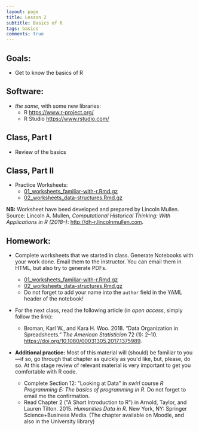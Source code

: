 ```yaml
---
layout: page
title: Lesson 2
subtitle: Basics of R
tags: basics
comments: true
---
```


## Goals:

* Get to know the basics of R

## Software:

* *the same*, with some new libraries:
	* R <https://www.r-project.org/> 
	* R Studio <https://www.rstudio.com/>

## Class, Part I

* Review of the basics

## Class, Part II

* Practice Worksheets:
	* [01_worksheets_familiar-with-r.Rmd.gz](https://univie-histr-2019.github.io/files/00/01_worksheets_familiar-with-r.Rmd.gz)
	* [02_worksheets_data-structures.Rmd.gz](https://univie-histr-2019.github.io/files/00/02_worksheets_data-structures.Rmd.gz)

**NB:** Worksheet have beed developed and prepared by Lincoln Mullen. Source: Lincoln A. Mullen, *Computational Historical Thinking: With Applications in R (2018–)*: <http://dh-r.lincolnmullen.com>.


## Homework:

* Complete worksheets that we started in class. Generate Notebooks with your work done. Email them to the instructor. You can email them in HTML, but also try to generate PDFs.
	* [01_worksheets_familiar-with-r.Rmd.gz](https://univie-histr-2019.github.io/files/00/01_worksheets_familiar-with-r.Rmd.gz)
	* [02_worksheets_data-structures.Rmd.gz](https://univie-histr-2019.github.io/files/00/02_worksheets_data-structures.Rmd.gz)
	* Do not forget to add your name into the `author` field in the YAML header of the notebook!

* For the next class, read the following article (in *open access*, simply follow the link):
	* Broman, Karl W., and Kara H. Woo. 2018. “Data Organization in Spreadsheets.” *The American Statistician* 72 (1): 2–10. <https://doi.org/10.1080/00031305.2017.1375989>. 

* **Additional practice:** Most of this material will (should) be familiar to you—if so, go through that chapter as quickly as you'd like, but, please, do so. At this stage review of relevant material is very important to get you comfortable with R code.
	* Complete Section 12: "Looking at Data" in *swirl* course *R Programming E: The basics of programming in R*. Do not forget to email me the confirmation.
	* Read Chapter 2 ("A Short Introduction to R") in Arnold, Taylor, and Lauren Tilton. 2015. *Humanities Data in R.* New York, NY: Springer Science+Business Media. (The chapter available on Moodle, and also in the University library)

